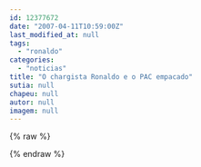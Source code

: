 ```yaml
---
id: 12377672
date: "2007-04-11T10:59:00Z"
last_modified_at: null
tags:
  - "ronaldo"
categories:
  - "noticias"
title: "O chargista Ronaldo e o PAC empacado"
sutia: null
chapeu: null
autor: null
imagem: null
---
```

{% raw %}
<p> </p>
{% endraw %}